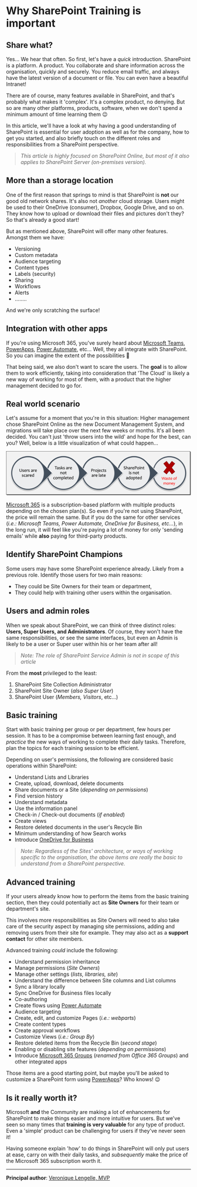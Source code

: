 # Why SharePoint Training is important

## Share what?

Yes... We hear that often. So first, let's have a _quick_ introduction.
SharePoint is a platform. A product. You collaborate and share information across the organisation, quickly and securely. You reduce email traffic, and always have the latest version of a document or file. You can even have a beautiful Intranet!

There are of course, many features available in SharePoint, and that's probably what makes it 'complex'. It's a complex product, no denying. But so are many other platforms, products, software, when we don't spend a minimum amount of time learning them 😉

In this article, we'll have a look at why having a good understanding of SharePoint is essential for user adoption as well as for the company, how to get you started, and also briefly touch on the different roles and responsibilities from a SharePoint perspective.

>_This article is highly focused on SharePoint Online, but most of it also applies to SharePoint Server (on-premises version)._

## More than a storage location

One of the first reason that springs to mind is that SharePoint is **not** our good old network shares. It's also not _another_ cloud storage.
Users might be used to their OneDrive (consumer), Dropbox, Google Drive, and so on. They know how to upload or download their files and pictures don't they? So that's already a good start!

But as mentioned above, SharePoint will offer many other features. Amongst them we have:

- Versioning
- Custom metadata
- Audience targeting
- Content types
- Labels (security)
- Sharing
- Workflows
- Alerts
- ........

And we're only scratching the surface!

## Integration with other apps

If you're using Microsoft 365, you've surely heard about [Microsoft Teams](https://www.microsoft.com/en-us/microsoft-365/microsoft-teams/group-chat-software), [PowerApps](https://powerapps.microsoft.com/en-us/), [Power Automate](https://flow.microsoft.com/en-us/), etc... Well, they all integrate with SharePoint. So you can imagine the extent of the possibilities 🙂

That being said, we also don't want to scare the users. The **goal** is to allow them to work efficiently, taking into consideration that 'The Cloud' is likely a new way of working for most of them, with a product that the higher management decided to go for.

## Real world scenario

Let's assume for a moment that you're in this situation: Higher management chose SharePoint Online as the new Document Management System, and migrations will take place over the next few weeks or months. It's all been decided.
You can't just 'throw users into the wild' and hope for the best, can you? Well, below is a little visualization of what could happen...

![mmd](media/why-sharepoint-training-is-important/NoTrainingVisualization.png)

[Microsoft 365](https://www.microsoft.com/en-gb/microsoft-365) is a subscription-based platform with multiple products depending on the chosen plan(s). So even if you're not using SharePoint, the price will remain the same. But if you do the same for other services (_i.e.: Microsoft Teams, Power Automate, OneDrive for Business, etc..._), in the long run, it will feel like you're paying a lot of money for only 'sending emails' while **also** paying for third-party products.

## Identify SharePoint Champions

Some users may have some SharePoint experience already. Likely from a previous role. Identify those users for two main reasons:

- They could be Site Owners for their team or department,
- They could help with training other users within the organisation.

## Users and admin roles

When we speak about SharePoint, we can think of three distinct roles: **Users, Super Users, and Administrators**.
Of course, they won't have the same responsibilities, or see the same interfaces, but even an Admin is likely to be a user  or Super user within his or her team after all!

>_Note: The role of SharePoint Service Admin is not in scope of this article_

From the **most** privileged to the least: 

1. SharePoint Site Collection Administrator
2. SharePoint Site Owner (_also Super User_)
3. SharePoint User (_Members, Visitors_, etc...)

## Basic training

Start with basic training per group or per department, few hours per session. It has to be a compromise between learning fast enough, and _practice_ the new ways of working to complete their daily tasks. Therefore, plan the topics for each training session to be efficient.

Depending on user's permissions, the following are considered basic operations within SharePoint:

- Understand Lists and Libraries
- Create, upload, download, delete documents
- Share documents or a Site (_depending on permissions_)
- Find version history
- Understand metadata
- Use the information panel
- Check-in / Check-out documents (_if enabled_)
- Create views
- Restore deleted documents in the user's Recycle Bin
- Minimum understanding of how Search works
- Introduce [OneDrive for Business](https://www.microsoft.com/en-gb/microsoft-365/onedrive/onedrive-for-business)

>_Note: Regardless of the Sites' architecture, or ways of working specific to the organisation, the above items are really the basic to understand from a SharePoint perspective._

## Advanced training

If your users already know how to perform the items from the basic training section, then they could potentially act as **Site Owners** for their team or department's site.

This involves more responsibilities as Site Owners will need to also take care of the security aspect by managing site permissions, adding and removing users from their site for example. They may also act as a **support contact** for other site members.

Advanced training _could_ include the following:

- Understand permission inheritance
- Manage permissions (_Site Owners_)
- Manage other settings (_lists, libraries, site_)
- Understand the difference between Site columns and List columns
- Sync a library locally
- Sync OneDrive for Business files locally
- Co-authoring
- Create flows using [Power Automate](https://flow.microsoft.com/en-us/)
- Audience targeting
- Create, edit, and customize Pages (_i.e.: webparts_)
- Create content types
- Create approval workflows
- Customize Views (_i.e.: Group By_)
- Restore deleted items from the Recycle Bin (_second stage_)
- Enabling or disabling site features (_depending on permissions_)
- Introduce [Microsoft 365 Groups](https://support.office.com/en-gb/article/learn-about-microsoft-365-groups-b565caa1-5c40-40ef-9915-60fdb2d97fa2?ui=en-US&rs=en-GB&ad=GB) (_renamed from Office 365 Groups_) and other integrated apps

Those items are a good starting point, but maybe you'll be asked to customize a SharePoint form using [PowerApps](https://powerapps.microsoft.com/en-us/)? Who knows! 😉


## Is it really worth it?

Microsoft **and** the Community are making a lot of enhancements for SharePoint to make things easier and more intuitive for users. But we've seen so many times that **training is very valuable** for any type of product. Even a 'simple' product can be challenging for users if they've never seen it!

Having someone explain 'how' to do things in SharePoint will only put users at ease, carry on with their daily tasks, and _subsequently_ make the price of the Microsoft 365 subscription worth it.

---

**Principal author**: [Veronique Lengelle, MVP](https://www.linkedin.com/in/veronique-lengelle-48a71b31)
